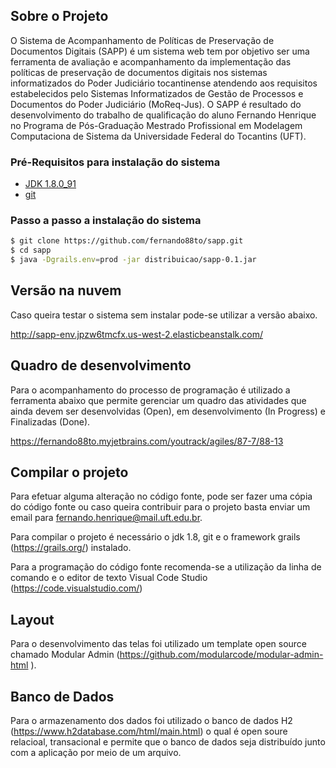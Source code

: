 ## Sobre o Projeto

O Sistema de Acompanhamento de Políticas de Preservação de Documentos Digitais (SAPP) é um sistema web tem por objetivo ser uma ferramenta de  avaliação e acompanhamento da implementação das políticas de preservação de documentos digitais nos sistemas informatizados do Poder Judiciário tocantinense atendendo aos requisitos estabelecidos pelo Sistemas Informatizados de Gestão de Processos e Documentos do Poder Judiciário (MoReq-Jus).
O SAPP é resultado do desenvolvimento do trabalho de qualificação do aluno Fernando Henrique no Programa de Pós-Graduação Mestrado Profissional em Modelagem Computaciona de Sistema da Universidade Federal do Tocantins (UFT).
 

### Pré-Requisitos para instalação do sistema
 - [JDK 1.8.0_91 ](https://www.oracle.com/technetwork/java/javase/downloads/java-archive-javase8-2177648.html "JDK 1.8")
 - [git]( https://git-scm.com/ "git")
### Passo a passo a instalação do sistema
```sh
$ git clone https://github.com/fernando88to/sapp.git
$ cd sapp
$ java -Dgrails.env=prod -jar distribuicao/sapp-0.1.jar 
```

## Versão na nuvem

Caso queira testar o sistema sem instalar pode-se utilizar a versão abaixo.

http://sapp-env.jpzw6tmcfx.us-west-2.elasticbeanstalk.com/




## Quadro de desenvolvimento

Para o acompanhamento do processo de programação é utilizado a ferramenta abaixo que permite gerenciar
um quadro das atividades que ainda devem ser desenvolvidas (Open), em desenvolvimento (In Progress) e Finalizadas (Done). 

https://fernando88to.myjetbrains.com/youtrack/agiles/87-7/88-13


## Compilar o projeto

Para efetuar alguma alteração no código fonte, pode ser fazer uma cópia do código fonte ou caso queira contribuir para o projeto
basta enviar um email para fernando.henrique@mail.uft.edu.br.

Para compilar o projeto é necessário o jdk 1.8, git e o  framework grails (https://grails.org/) instalado.

Para a programação do código fonte recomenda-se a utilização da linha de comando e o editor de texto Visual Code Studio (https://code.visualstudio.com/)


## Layout

Para o desenvolvimento das telas foi utilizado um template open source chamado Modular Admin (https://github.com/modularcode/modular-admin-html
).  

## Banco de Dados

Para o armazenamento dos dados foi utilizado o banco de dados H2 (https://www.h2database.com/html/main.html) o qual é open soure
relacioal, transacional e permite que o banco de dados seja distribuído junto com a aplicação por meio de um arquivo.


